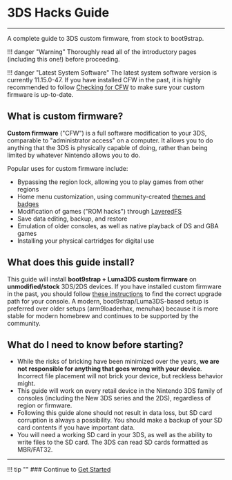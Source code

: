 # 3DS Hacks Guide
___
A complete guide to 3DS custom firmware, from stock to boot9strap.

!!! danger "Warning"
    Thoroughly read all of the introductory pages (including this one!) before proceeding.

!!! danger "Latest System Software"
	The latest system software version is currently 11.15.0-47. If you have installed CFW in the past, it is highly recommended to follow [Checking for CFW](extras/checking-for-cfw) to make sure your custom firmware is up-to-date.

## What is custom firmware?

**Custom firmware** ("CFW") is a full software modification to your 3DS, comparable to "administrator access" on a computer. It allows you to do anything that the 3DS is physically capable of doing, rather than being limited by whatever Nintendo allows you to do.

Popular uses for custom firmware include:

* Bypassing the region lock, allowing you to play games from other regions
* Home menu customization, using community-created [themes and badges](https://themeplaza.art)
* Modification of games ("ROM hacks") through [LayeredFS](https://github.com/knight-ryu12/godmode9-layeredfs-usage/wiki/Using-Luma3DS'-layeredfs-(Only-version-8.0-and-higher))
* Save data editing, backup, and restore
* Emulation of older consoles, as well as native playback of DS and GBA games
* Installing your physical cartridges for digital use

## What does this guide install?

This guide will install **boot9strap + Luma3DS custom firmware** on **unmodified/stock** 3DS/2DS devices. If you have installed custom firmware in the past, you should follow [these instructions](checking-for-cfw) to find the correct upgrade path for your console. A modern, boot9strap/Luma3DS-based setup is preferred over older setups (arm9loaderhax, menuhax) because it is more stable for modern homebrew and continues to be supported by the community.

## What do I need to know before starting?

* While the risks of bricking have been minimized over the years, **we are not responsible for anything that goes wrong with your device**. Incorrect file placement will not brick your device, but reckless behavior might.
* This guide will work on every retail device in the Nintendo 3DS family of consoles (including the New 3DS series and the 2DS), regardless of region or firmware.
* Following this guide alone should not result in data loss, but SD card corruption is always a possibility. You should make a backup of your SD card contents if you have important data.
* You will need a working SD card in your 3DS, as well as the ability to write files to the SD card. The 3DS can read SD cards formatted as MBR/FAT32.

___

!!! tip ""
    ### Continue to [Get Started](user-guide/get-started)
